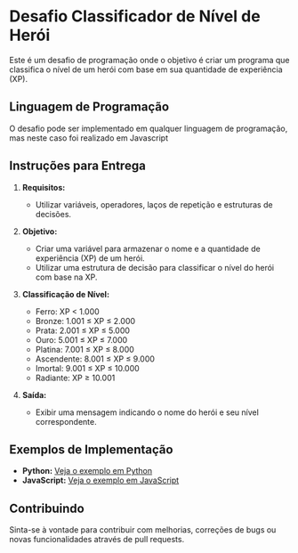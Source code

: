 # Desafio Classificador de Nível de Herói

Este é um desafio de programação onde o objetivo é criar um programa que classifica o nível de um herói com base em sua quantidade de experiência (XP).

## Linguagem de Programação

O desafio pode ser implementado em qualquer linguagem de programação, mas neste caso foi realizado em Javascript

## Instruções para Entrega

1. **Requisitos:**
   - Utilizar variáveis, operadores, laços de repetição e estruturas de decisões.

2. **Objetivo:**
   - Criar uma variável para armazenar o nome e a quantidade de experiência (XP) de um herói.
   - Utilizar uma estrutura de decisão para classificar o nível do herói com base na XP.

3. **Classificação de Nível:**
   - Ferro: XP < 1.000
   - Bronze: 1.001 ≤ XP ≤ 2.000
   - Prata: 2.001 ≤ XP ≤ 5.000
   - Ouro: 5.001 ≤ XP ≤ 7.000
   - Platina: 7.001 ≤ XP ≤ 8.000
   - Ascendente: 8.001 ≤ XP ≤ 9.000
   - Imortal: 9.001 ≤ XP ≤ 10.000
   - Radiante: XP ≥ 10.001

4. **Saída:**
   - Exibir uma mensagem indicando o nome do herói e seu nível correspondente.

## Exemplos de Implementação

- **Python:** [Veja o exemplo em Python](desafio_heroi.py)
- **JavaScript:** [Veja o exemplo em JavaScript](desafio_heroi.js)

## Contribuindo

Sinta-se à vontade para contribuir com melhorias, correções de bugs ou novas funcionalidades através de pull requests.

